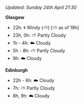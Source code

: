 *Updated: Sunday 24th April 21:30*

**Glasgow**

* 22h: :cyclone: Windy (:partly_sunny:) [:partly_sunny: as of 19h]
* 23h, 0h: :partly_sunny: Partly Cloudy
* 1h - 4h: :cloud: Cloudy
* 5h - 8h: :partly_sunny: Partly Cloudy
* 9h: :cloud: Cloudy

**Edinburgh**

* 22h - 6h: :cloud: Cloudy
* 7h: :partly_sunny: Partly Cloudy
* 8h, 9h: :cloud: Cloudy
